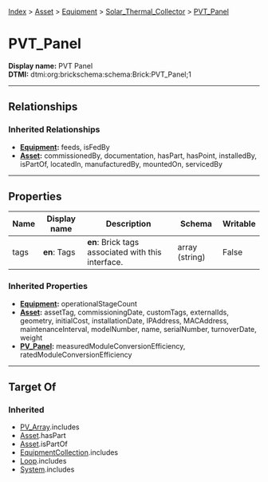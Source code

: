 [Index](../../../index.md) > [Asset](../../Asset.md) > [Equipment](../Equipment.md) > [Solar_Thermal_Collector](Solar_Thermal_Collector.md) > [PVT_Panel](#)
# PVT_Panel

**Display name:** PVT Panel<br />
**DTMI:** dtmi:org:brickschema:schema:Brick:PVT_Panel;1

---

## Relationships

### Inherited Relationships
* **[Equipment](../Equipment.md):** feeds, isFedBy
* **[Asset](../../Asset.md):** commissionedBy, documentation, hasPart, hasPoint, installedBy, isPartOf, locatedIn, manufacturedBy, mountedOn, servicedBy

---

## Properties

|Name|Display name|Description|Schema|Writable|
|-|-|-|-|-|
|tags|**en**: Tags|**en**: Brick tags associated with this interface.|array (string)|False|
### Inherited Properties
* **[Equipment](../Equipment.md):** operationalStageCount
* **[Asset](../../Asset.md):** assetTag, commissioningDate, customTags, externalIds, geometry, initialCost, installationDate, IPAddress, MACAddress, maintenanceInterval, modelNumber, name, serialNumber, turnoverDate, weight
* **[PV_Panel](../PV_Panel/PV_Panel.md):** measuredModuleConversionEfficiency, ratedModuleConversionEfficiency

---

## Target Of
### Inherited
* [PV_Array](../../../Collection/PV_Array.md).includes
* [Asset](../../Asset.md).hasPart
* [Asset](../../Asset.md).isPartOf
* [EquipmentCollection](../../../Collection/EquipmentCollection.md).includes
* [Loop](../../../Collection/Loop/Loop.md).includes
* [System](../../../Collection/System/System.md).includes

